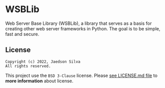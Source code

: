 # WSBLib

Web Server Base Library (WSBLib), a library that serves as a basis for creating other web server frameworks in Python.
The goal is to be simple, fast and secure.

## License

```text
Copyright (c) 2022, Jaedson Silva
All rights reserved.
```

This project use the `BSD 3-Clause` license.
Please [see LICENSE.md file](https://github.com/firlast/wsblib/blob/master/LICENSE) to **more information** about
license.